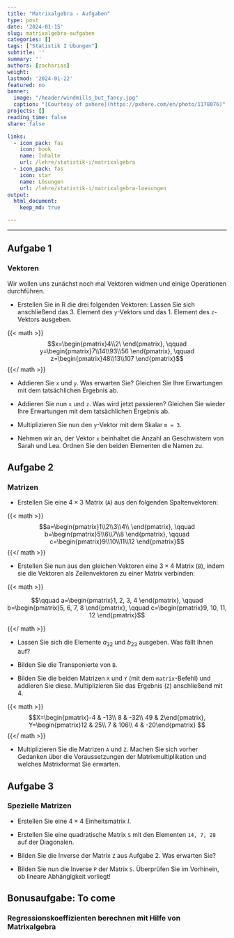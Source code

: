 ```yaml
---
title: "Matrixalgebra - Aufgaben" 
type: post
date: '2024-01-15' 
slug: matrixalgebra-aufgaben
categories: [] 
tags: ["Statistik I Übungen"] 
subtitle: ''
summary: '' 
authors: [zacharias]
weight:
lastmod: '2024-01-22'
featured: no
banner:
  image: "/header/windmills_but_fancy.jpg"
  caption: "[Courtesy of pxhere](https://pxhere.com/en/photo/1178076)"
projects: []
reading_time: false
share: false

links:
  - icon_pack: fas
    icon: book
    name: Inhalte
    url: /lehre/statistik-i/matrixalgebra
  - icon_pack: fas
    icon: star
    name: Lösungen
    url: /lehre/statistik-i/matrixalgebra-loesungen
output:
  html_document:
    keep_md: true

---
```


---

## Aufgabe 1
### Vektoren
Wir wollen uns zunächst noch mal Vektoren widmen und einige Operationen durchführen.

* Erstellen Sie in R die drei folgenden Vektoren:
Lassen Sie sich anschließend das 3. Element des `y`-Vektors und das 1. Element des `z`-Vektors ausgeben.

{{< math >}}
$$x=\begin{pmatrix}4\\2\ \end{pmatrix}, \qquad y=\begin{pmatrix}7\\14\\93\\56 \end{pmatrix}, \qquad z=\begin{pmatrix}48\\13\\107 \end{pmatrix}$$
{{</ math >}}

* Addieren Sie `x` und `y`. Was erwarten Sie? Gleichen Sie Ihre Erwartungen mit dem tatsächlichen Ergebnis ab.

* Addieren Sie nun `x` und `z`. Was wird jetzt passieren? Gleichen Sie wieder Ihre Erwartungen mit dem tatsächlichen Ergebnis ab.

* Multiplizieren Sie nun den `y`-Vektor mit dem Skalar `m = 3`.

* Nehmen wir an, der Vektor `x` beinhaltet die Anzahl an Geschwistern von Sarah und Lea. 
Ordnen Sie den beiden Elementen die Namen zu.


## Aufgabe 2
### Matrizen


* Erstellen Sie eine $4 \times 3$ Matrix (`A`) aus den folgenden Spaltenvektoren:

{{< math >}}
$$a=\begin{pmatrix}1\\2\\3\\4\\ \end{pmatrix}, \qquad b=\begin{pmatrix}5\\6\\7\\8 \end{pmatrix}, \qquad c=\begin{pmatrix}9\\10\\11\\12 \end{pmatrix}$$
{{</ math >}}

* Erstellen Sie nun aus den gleichen Vektoren eine $3 \times 4$  Matrix (`B`), indem sie die Vektoren als Zeilenvektoren zu einer Matrix verbinden:

{{< math >}}

$$\qquad a=\begin{pmatrix}1, 2, 3, 4 \end{pmatrix},   \qquad b=\begin{pmatrix}5, 6, 7, 8 \end{pmatrix}, \qquad c=\begin{pmatrix}9, 10, 11, 12 \end{pmatrix}$$

{{</ math >}}

* Lassen Sie sich die Elemente $a_{32}$ und $b_{23}$ ausgeben. Was fällt Ihnen auf?

* Bilden Sie die Transponierte von `B`.

* Bilden Sie die beiden Matrizen `X` und `Y` (mit dem `matrix`-Befehl) und addieren Sie diese. Multiplizieren Sie das Ergebnis (`Z`) anschließend mit 4. 

{{< math >}}
$$X=\begin{pmatrix}-4 & -13\\ 8 & -32\\ 49 & 2\end{pmatrix}, Y=\begin{pmatrix}12 & 25\\ 7 & 106\\ 4 & -20\end{pmatrix} $$
{{</ math >}}

* Multiplizieren Sie die Matrizen `A` und `Z`. Machen Sie sich vorher Gedanken über die Voraussetzungen der Matrixmultiplikation und welches Matrixformat Sie erwarten. 

## Aufgabe 3
### Spezielle Matrizen

* Erstellen Sie eine $4 \times 4$ Einheitsmatrix $I$.

* Erstellen Sie eine quadratische Matrix `S` mit den Elementen `14, 7, 28` auf der Diagonalen.

* Bilden Sie die Inverse der Matrix `Z` aus Aufgabe 2. Was erwarten Sie?

* Bilden Sie nun die Inverse `P` der Matrix `S`. Überprüfen Sie im Vorhinein, ob lineare Abhängigkeit vorliegt!

## Bonusaufgabe: To come
### Regressionskoeffizienten berechnen mit Hilfe von Matrixalgebra
